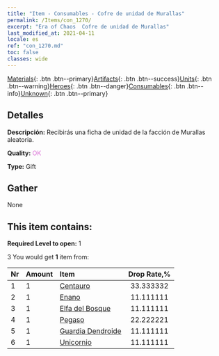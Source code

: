 ```yaml
---
title: "Item - Consumables - Cofre de unidad de Murallas"
permalink: /Items/con_1270/
excerpt: "Era of Chaos  Cofre de unidad de Murallas"
last_modified_at: 2021-04-11
locale: es
ref: "con_1270.md"
toc: false
classes: wide
---
```

 [Materials](/es/Items/){: .btn .btn--primary}[Artifacts](/es/Items/Artifacts/){: .btn .btn--success}[Units](/es/Items/Units/){: .btn .btn--warning}[Heroes](/es/Items/Heroes/){: .btn .btn--danger}[Consumables](/es/Items/Consumables/){: .btn .btn--info}[Unknown](/es/Items/Unknown/){: .btn .btn--primary}

## Detalles
 **Descripción:** Recibirás una ficha de unidad de la facción de Murallas aleatoria.

 **Quality:** <span style="color: #DA70D6">OK</span>

 **Type:** Gift

## Gather

  None

## This item contains:

 **Required Level to open:** 1

 3 You would get **1** item  from:

  | Nr | Amount |     Item    | Drop Rate,% |
  |:---|:-------|:------------|:---------:|
  | 1 | 1 | [Centauro](/es/Items/unt_199/) | 33.333332 | 
  | 2 | 1 | [Enano](/es/Items/unt_200/) | 11.111111 | 
  | 3 | 1 | [Elfa del Bosque](/es/Items/unt_201/) | 11.111111 | 
  | 4 | 1 | [Pegaso](/es/Items/unt_202/) | 22.222221 | 
  | 5 | 1 | [Guardia Dendroide](/es/Items/unt_203/) | 11.111111 | 
  | 6 | 1 | [Unicornio](/es/Items/unt_204/) | 11.111111 | 
